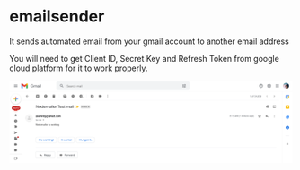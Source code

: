 # emailsender

It sends automated email from your gmail account to another email address

You will need to get Client ID, Secret Key and Refresh Token from google cloud platform for it to work properly.

![Screenshot](nodemailer.png)
